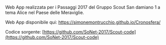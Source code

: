 Web App realizzata per i Passaggi 2017 del Gruppo Scout San damiano 1 a tema Alice nel Paese delle Meraviglie.

Web App disponibile qui: https://simonemontrucchio.github.io/Cronosfera/

Codice sorgente: [https://github.com/SoNet-2017/Scout-code](https://github.com/SoNet-2017/Scout-code)
